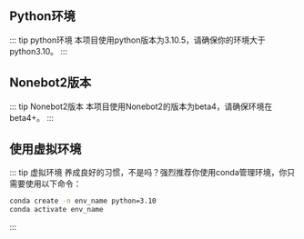 ## Python环境
::: tip python环境
本项目使用python版本为3.10.5，请确保你的环境大于python3.10。
:::
## Nonebot2版本
::: tip Nonebot2版本
本项目使用Nonebot2的版本为beta4，请确保环境在beta4+。
:::
## 使用虚拟环境
::: tip 虚拟环境
养成良好的习惯，不是吗？强烈推荐你使用conda管理环境，你只需要使用以下命令：
```bash
conda create -n env_name python=3.10
conda activate env_name
```
:::

